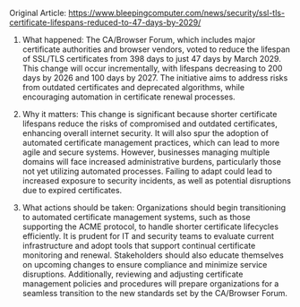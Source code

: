 Original Article: https://www.bleepingcomputer.com/news/security/ssl-tls-certificate-lifespans-reduced-to-47-days-by-2029/

1) What happened:
The CA/Browser Forum, which includes major certificate authorities and browser vendors, voted to reduce the lifespan of SSL/TLS certificates from 398 days to just 47 days by March 2029. This change will occur incrementally, with lifespans decreasing to 200 days by 2026 and 100 days by 2027. The initiative aims to address risks from outdated certificates and deprecated algorithms, while encouraging automation in certificate renewal processes.

2) Why it matters:
This change is significant because shorter certificate lifespans reduce the risks of compromised and outdated certificates, enhancing overall internet security. It will also spur the adoption of automated certificate management practices, which can lead to more agile and secure systems. However, businesses managing multiple domains will face increased administrative burdens, particularly those not yet utilizing automated processes. Failing to adapt could lead to increased exposure to security incidents, as well as potential disruptions due to expired certificates.

3) What actions should be taken:
Organizations should begin transitioning to automated certificate management systems, such as those supporting the ACME protocol, to handle shorter certificate lifecycles efficiently. It is prudent for IT and security teams to evaluate current infrastructure and adopt tools that support continual certificate monitoring and renewal. Stakeholders should also educate themselves on upcoming changes to ensure compliance and minimize service disruptions. Additionally, reviewing and adjusting certificate management policies and procedures will prepare organizations for a seamless transition to the new standards set by the CA/Browser Forum.